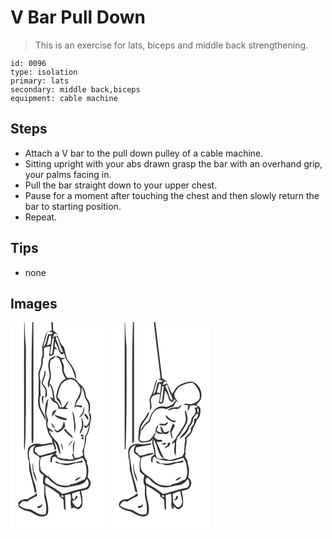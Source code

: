 # V Bar Pull Down
> This is an exercise for lats, biceps and middle back strengthening.

``` 
id: 0096 
type: isolation 
primary: lats 
secondary: middle back,biceps 
equipment: cable machine 
``` 

## Steps

 - Attach a V bar to the pull down pulley of a cable machine.
 - Sitting upright with your abs drawn grasp the bar with an overhand grip, your palms facing in.
 - Pull the bar straight down to your upper chest.
 - Pause for a moment after touching the chest and then slowly return the bar to starting position.
 - Repeat.

## Tips

 - none

## Images

<svg width="118pt" height="250pt" viewBox="0 0 118 250" xmlns="http://www.w3.org/2000/svg">
  <g fill="#FFF">
    <path d="M0 0h16.38c-.29 48.66-.02 97.33-.15 146-.03 2.52.12 5.07.79 7.52 1.37-15.56.87-31.25 1.42-46.86.09-25.23.04-50.46.03-75.69-.9-10.3-1.36-20.63-1.69-30.97h9.42c-1.45 42.67-.8 85.36-.94 128.05.1 5.85-.35 11.74.4 17.56 1.26-1.31 1.87-2.84 1.82-4.59 0-47 .01-94.01-.01-141.02H49c.13 3.29.29 6.57.46 9.85-1 .27-2.99.8-3.99 1.07 1.73.56 3.48 1.04 5.23 1.5l-1.2 2.1c-1.4-.09-2.79-.11-4.19-.07-2.38 5.02-1.71 11.31-5.83 15.49 1.16-6.63 3.6-12.94 4.85-19.55-3.57 5.86-4.04 12.96-6.43 19.31.45 4.26 1.23 8.8-.39 12.9-1.2 2.82-.16 5.94-.87 8.85-.82 3.05-2.29 5.9-2.93 9.01-.88 4.14.74 8.3.2 12.47-.51 5.65.32 11.36-.52 17-.62 5.25-.46 10.88 2.17 15.61 2.22 3.95 4.06 8.1 6.37 12 .79-5.15-3.34-9-5.1-13.45-2.09-4.41-1.79-9.36-1.81-14.1.33-.42.99-1.26 1.33-1.68-.5-4.73-1.03-9.5-.49-14.25.61-4.54-1.77-9.02-.53-13.55 1.47-5.16 4.55-10.18 3.14-15.75 2.91-4.14 1.15-9.21 1.71-13.85 2.18-1.4 4.93-1.44 7.39-2.02-.18 3.73-.61 7.45-1.36 11.1 1.91.92 3.98.23 5.36-1.29.69-2.14.86-4.4 1.2-6.61l3.26.48c-.97-1.18-1.99-2.31-3.04-3.43.2-2.05.37-4.11.57-6.17.49 1.15.98 2.29 1.48 3.43 2.67 3.98 2.26 9.84 6.86 12.38.79-.68 1.59-1.37 2.37-2.07.9 4.51 2.74 8.78 5.67 12.34 4.57 5.73 6.28 12.97 8.69 19.73.85-6.27-2.12-12.03-5.39-17.13-2.38-3.41-5.43-6.56-6.4-10.73-.88-3.75-1.6-7.54-2.86-11.19-4.41-3.27-5.25-9.13-7.68-13.75-1.83.69-3.7 1.3-5.58 1.84.63-1.5 1.3-2.97 1.99-4.44 1.37.46 2.74.9 4.12 1.33-1.75-1.67-3.67-3.14-5.65-4.51-.09-3.4-.2-6.8-.34-10.2H118v250H0V0m48.81 42.97c-2.72 1.08-2.86 4.43-3.27 6.91-1.14 6.19 3.09 12.25.69 18.36-1.53 3.44-2.24 7.21-.14 10.66.13-1.06.4-3.19.53-4.26 3.6 4.99 3.92 11.17 4.58 17.05-1.27-.89-2.57-1.74-3.89-2.54.66 1.48 1.34 2.96 2.19 4.35 1.53 2.23 4.41 2.8 6.35 4.57 1.55 1.59 1.54 3.92 1.85 5.98 3.89-.93 7.95 1.17 11.69-.5-.86-.32-2.57-.96-3.42-1.27 1.45-2.46 2.8-4.99 3.63-7.72-3.16 2.09-3.76 6.5-7.34 8.07-1.18-4.55-1.91-9.66-5.99-12.62.92-4.69 1.86-9.47 3.85-13.85 2.1-4.57 7.05-7.27 11.88-7.87 5.55.28 8.95 5.44 11.41 9.83 1.81 4.6-1.2 9.1-2.9 13.23-2.63 3.38-3.47 7.6-3.6 11.79.37-.57 1.11-1.69 1.48-2.26 2.61.43 5.19 1.03 7.8 1.47-.26-.61-.79-1.84-1.05-2.45-2.35-.16-4.7-.29-7.05-.38.88-3.33 3.08-5.94 4.94-8.73 1.86-4.11 2.63-8.65 2.29-13.15 1.69 3.18 3.17 6.54 3.41 10.19.08 3.62 3.18 6.06 4.23 9.36 1.44 3.36.5 7.04.76 10.55.51 2.76 1.76 5.43 1.39 8.29-.04 3.33-2.08 6.11-3.89 8.73-.92-.34-2.75-1.03-3.66-1.37.68 1.16 1.35 2.33 2.03 3.5.83-.26 1.66-.51 2.49-.76.73-1.12 1.47-2.23 2.23-3.32-.76 4.84-1.75 9.94-4.74 13.96-.31 6.02-.66 12.36-3.34 17.87.39 1.67.71 3.35.99 5.03-3.09 2-6.64 3.21-10.34 3.28-.37-1.39-.76-2.76-1.17-4.13.69-5.73-.1-11.6 2.12-17.08-4.1 4.03-2.97 10.34-2.44 15.49-.39.38-1.17 1.13-1.56 1.51.71 1.85 1.42 3.7 2.09 5.56-2.39.25-4.78.38-7.18.45.03-.24.07-.72.09-.96-4.33.86-8.57-.43-12.59-1.94l-.16-2.3-3.25-1.85c2.32.95 3.46-2.58 1.47-3.49-3.99 2.86-9.03 3.15-13.56 4.68-3.09.88-7.77 2.43-9.04-1.73l-2.42-1.63c.09-1.85-.52-4.71 1.73-5.47 6.53-1.44 13.19-2.24 19.71-3.75-.56-.61-1.14-1.2-1.74-1.78-3.64.93-7.36 1.51-11.06 2.17-5.65-2.19-13.63-1.04-16.68 4.74-1.04 5.15-1.09 10.59 1 15.51-.03 3.7-.04 7.41.42 11.09 2.2 8.96 4.95 17.8 6.67 26.88.52-.29 1.55-.89 2.07-1.19-.89-3.24-.96-6.69-2.25-9.81-4.12-10.86-5.11-22.48-7.11-33.84-.56-3.36.49-6.86 2.41-9.62 1.27-1.83 3.72-1.94 5.62-2.72-2.55 2.21-3.42 5.52-2.4 8.75 1.83 1.93 4.23 3.24 6.41 4.75.39.85.78 1.7 1.18 2.55-1.97 4.3-.5 9.13-.87 13.66.2.54.61 1.62.82 2.16.31.44.95 1.31 1.26 1.75 1.13.8 2.25 1.62 3.37 2.44-.69 3.35-1.07 6.75-.8 10.16.41.29 1.21.85 1.62 1.14.14 5.79-.99 11.73.69 17.39 1.57 5.62 2.18 11.82.95 17.5-5.17 2.51-10.44-.7-14.71-3.48-3.06-2.24-6.98-2.1-10.5-3.04-2.46-.78-4.57-2.32-6.72-3.71 1.27-2.02 2.78-3.89 4.8-5.21 1.6.26 3.21.49 4.83.69 3.43-3.32 8.04-4.68 12.1-6.97-.2-.83-.59-2.49-.79-3.32-.94.91-1.85 1.85-2.75 2.8-2.84 1.24-5.57 2.73-8.03 4.63-4.19-.29-8.35.87-11.09 4.21.07 1.47-.12 2.99.31 4.43 1.73 1.68 3.79 3.03 5.95 4.1 3.13 1.49 6.87 1.23 9.81 3.2 4.98 2.83 10.93 6.69 16.76 3.82 3.5-1.03 2.69-5.36 3.15-8.17-.48-6.43-2.24-12.73-3.65-19.01.01-3.07-.04-6.14-.03-9.2 5.86 2.88 11.23 6.63 16.49 10.47.33 1 .61 2.02.84 3.06 1.4 1.09 2.98 1.96 4.3 3.17.85 3.77.24 7.71.99 11.51l1.72 1.52c-.35-5.97-.04-11.98-.8-17.92 2.06-.62 4.12-1.22 6.2-1.77.8 2.27 1.48 4.66.98 7.09-.65 3.77-.12 7.62.94 11.26.68-.66 1.34-1.34 1.98-2.05 1.96.84 3.94 1.62 5.94 2.38 2.03-1.22 4.55-2.51 4.79-5.18.78-5.66-.02-11.45-1.64-16.9 2.46-.58 4.97-.96 7.37-1.74 2.56-1.18 3.6-4.06 4.3-6.59.73-3.27-1.65-5.91-3.63-8.15 1.21-5.47 1.59-11.37-.84-16.59l.09-3.44c-1.69-1.65-2.81-3.8-3.15-6.14-1.96-7.72 2.94-15.01 2.15-22.77 3.4-4.52 4.19-10.36 4.7-15.83 1.01-4.29 2.82-9.48-1.05-12.93 1.24-4.13 1.92-8.78-.13-12.78-1.04-2.58-3.6-4.46-3.84-7.35-.43-4.58-2.01-9.44-5.56-12.54-3.38-2.13-4.86-6.35-8.72-7.85-2.41-1.82-5.46-1.18-8.2-.72-1.95-3.69-4.74-7.55-3.99-11.94.65-3.72-1.72-6.9-3.08-10.15 1.76-.57 3.85-.66 5.03-2.34-1.55.1-3.09.22-4.62.38-2.28-.95-4.56-3.54-7.15-1.98 1.37.83 2.77 1.64 4.16 2.45.93 2.64 2.19 5.14 3.17 7.76.57 2.58.17 5.27.66 7.87.92 3.17 2.43 6.14 4.23 8.89-6.58 2.55-9.04 9.65-10.57 15.93-.7 3.13-1.92 7.05.69 9.64 2.27 2.16 3.42 5.11 5.22 7.62-.73.55-1.45 1.1-2.18 1.65-.92-3.72-3.05-6.92-6.28-9.01-1.24-7.19-.98-15.35-6.62-20.84 2.13-5.09 2.29-10.72 1.02-16.05-.99-3.74-.48-7.63.42-11.34 2.44-1.36 5.03-2.77 6.37-5.36-1.92.84-3.78 1.82-5.63 2.81m-8.06 15.62c.32 4.51-1.83 8.52-3.27 12.63-.89 2.94 1.81 5.07 3.16 7.32 2.63 3.66 1.23 8.38.43 12.41.96-.96 1.9-1.94 2.84-2.93-.33-3.57.3-7.66-2.31-10.55-1.23-1.94-3.94-3.82-2.64-6.4 1.6-4.02 3.58-8.08 2.93-12.55-.28.01-.86.05-1.14.07m-2.85 30.4c-.98 3.52.17 7.02 1.58 10.25-.2-3.69-.54-7.4.28-11.03-.47.19-1.39.58-1.86.78m6.28 3.96c-.87 2.31-2.16 4.55-2.09 7.1-.09 4.25-1.41 8.61.07 12.76 1.54 5.01-.32 10.44 1.91 15.31.87 4.41 2.64 8.59 5.75 11.9.15 1.79.35 3.58.55 5.37 1.76 2.51 2.76 5.42 2.65 8.51l1.75-2.14c-.4-3.2-1.62-6.16-2.76-9.15 5.03 4.09 3.86 11.5 8.12 16.08-.72-4.78-1.18-9.84-3.6-14.11-3.73-4.61-9.1-8.4-10.19-14.62 1.76.74 3.53 1.44 5.36 1.97-1.74-2.84-5.33-3.74-7.11-6.52-.6-2.43-.64-5.18.64-7.42-.7-2.63-1.73-5.17-2.23-7.86-.43-4.82 2.13-9.37 1.53-14.2.42-1.13.85-2.26 1.27-3.38-.4.1-1.21.3-1.62.4m41.89 16.07c-1.21 1.86-2.65 3.57-3.77 5.49 5.12-2.15 7.06-8.08 5.97-13.23-.74 2.58-.66 5.45-2.2 7.74m-35.5-1.77c-.36 2.24-.66 4.49-.69 6.76 1.62-3.33 3.97-6.21 5.71-9.47-1.77.72-3.44 1.65-5.02 2.71m26.18 26.36c.98-3.78 1.84-7.75 1.04-11.64-1.04-5.14-.3-10.84-3.63-15.28 1.58 8.88 2.7 17.88 2.59 26.92m11.62-22.52c1.75 2.05 3.11 4.39 4.7 6.57 1.37-3.12-1.12-5.82-3.15-7.9-.39.33-1.16 1-1.55 1.33m-35.85-.07c3 4.38 8.62 5.79 13.57 6.59.74-.53 1.47-1.08 2.18-1.66-5.3-1.54-10.5-3.31-15.75-4.93m33.1 13.94c-.32 2.34-1.41 4.48-2.37 6.61.11.64.33 1.9.43 2.53.83-1.63 1.68-3.24 2.41-4.91 2.37-5.01 1.11-10.87-.76-15.83-.36 3.88.81 7.73.29 11.6m-21.46-6.37c-.63 2.5-1.11 5.1-2.34 7.4-1.36 2.14-3.62 3.44-5.75 4.7-1.14-.97-2.3-1.92-3.49-2.83.54 2.29 1.95 4.69 4.69 4.38 3.54-1.27 5.92-4.28 8.31-7.01-.32-2.25-.72-4.49-1.42-6.64m-15.4 1.89c.35 3.18 2.31 5.76 5.27 6.95a43.527 43.527 0 0 0-5.27-6.95m15.54 8.85c3.26 3.62 6.57 7.39 10.83 9.86-1.27-5.23-7.37-7.08-9.33-11.92-.5.69-1 1.37-1.5 2.06m20.15 5.8c-.8 1.68 3.02 3.07 3.31 1.17-.4-1.23-2.25-2.05-3.31-1.17m1.09 3.12c-.89 1.24 1.17 3 2.17 1.75.92-1.27-1.15-3.02-2.17-1.75m-16.48 10.88c2.3-2.12 4.47-4.56 5.27-7.66-2.16 2.24-3.75 4.96-5.27 7.66m-8.15-4.28c-.08 3.01.57 5.97 1.78 8.72.11-3.01-.3-6.05-1.78-8.72m-34.35 23.51c-.64 8 .83 16.13 5.09 23.01-.47-4.39-2.04-8.57-3.9-12.54-.48-3.48-.39-7.03-1.19-10.47m8.87 51.99c-.7.06-2.11.19-2.82.25-.03.59-.11 1.77-.15 2.36 2.9.47 5.94-1.76 5.61-4.85-.89.73-1.77 1.47-2.64 2.24z"/>
    <path d="M46.77 16.34c.41-.11 1.21-.35 1.61-.46.97 3.37.05 6.91-.46 10.29-1.34.74-2.81 1.2-4.22 1.77.75-3.93 1.59-7.87 3.07-11.6zM54.8 16.58c3.07 3.15 3.48 7.71 5.11 11.6 1.16 2.62 2.35 5.22 3.18 7.96-4.24-.01-3.98-5.2-5.39-8.08-.7-3.94-4.37-7.33-2.9-11.48zM50.35 19.58l1.78-1.01c-.49 6.07-1.05 12.17-1.9 18.2l-1.49 2.61c-.31-.48-.93-1.46-1.25-1.94 1.09-5.93 1.72-11.94 2.86-17.86zM36.62 162.09c5.24-1.34 10.41-2.9 15.66-4.17-1.35 1.42-2.77 2.76-4.16 4.13-.04 2-.07 4-.1 6 .43 0 1.29.01 1.72.01.12-1.94.15-3.9.49-5.82 1.09-.49 2.26-.74 3.41-1.05 1.81 1.7 3.88 3.09 6.2 4.01 5.33.9 10.82 1.84 16.19.74 3.6-1.07 7.13-2.41 10.83-3.11.8 1.47 1.65 2.92 2.57 4.32 1.61 6.97 3.52 14.72-.24 21.38-5.66 2.01-10.74 5.78-17.01 5.73-.28.37-.85 1.09-1.14 1.46-5.28.86-10.84.29-15.7-2-3.31-2.39-6.27-5.23-9.19-8.07-.02-.71-.05-2.13-.06-2.84-.26.91-.51 1.83-.77 2.75-3.14-2.28-6.19-4.68-8.82-7.55-1.33-5.2-1.98-10.82.12-15.92m17.08 4.22c.41.89.87 1.75 1.4 2.58 3.24.99 6.73 1.03 9.88 2.42 4.56.83 9.09-.73 13.33-2.3 2.76-.36 5.57-.41 8.29-1.07-.12-.56-.36-1.67-.48-2.22-4.45 2.14-9.49 2.04-14.2 3.26-4.18 1.16-8.54.37-12.79.2-1.7-1.17-3.53-2.11-5.43-2.87m23.6 24.14c2.68-1.17 5.29-2.62 7.27-4.81-2.96.65-6.46 1.43-7.27 4.81z"/>
    <path d="M43.51 194.13c-3.16-1.36-2.54-5.97-.43-8.06 3.26 1.54 4.84 5.03 7.95 6.78 5.4 4.58 13.04 6.36 19.89 4.58 6.3-1.92 13.54-1.24 18.63-6.07.64-1.1 1.29-2.2 1.95-3.29 4.11 3.22 2.48 10.9-3.06 11.11-8.89 1.43-17.23 5-26 6.92-5.87-4.62-12.19-8.72-18.93-11.97zM73.91 205.72c2.93-1.18 5.85-2.41 8.92-3.2.9 4.46 2.22 8.91 2.49 13.45-.73 2.84-2.66 7.12-6.31 5.6-2.59-1.5-4.01-4.38-5.08-7.07 2.99-.86 6.58-2.06 6.56-5.78-.45-.12-1.36-.35-1.82-.47-.64 1.59-1.31 3.17-2.13 4.68-2.93-1.34-2.75-4.47-2.63-7.21zM61.04 207.9c1.02-1.04 3.34.3 2.5 1.68-.97.98-3.31-.38-2.5-1.68z"/>
  </g>
  <g fill="#333">
    <path d="M16.38 0h.4c.33 10.34.79 20.67 1.69 30.97.01 25.23.06 50.46-.03 75.69-.55 15.61-.05 31.3-1.42 46.86-.67-2.45-.82-5-.79-7.52.13-48.67-.14-97.34.15-146zM26.2 0h1.27c.02 47.01.01 94.02.01 141.02.05 1.75-.56 3.28-1.82 4.59-.75-5.82-.3-11.71-.4-17.56.14-42.69-.51-85.38.94-128.05zM49 0h1.84c.14 3.4.25 6.8.34 10.2 1.98 1.37 3.9 2.84 5.65 4.51-1.38-.43-2.75-.87-4.12-1.33-.69 1.47-1.36 2.94-1.99 4.44 1.88-.54 3.75-1.15 5.58-1.84 2.43 4.62 3.27 10.48 7.68 13.75 1.26 3.65 1.98 7.44 2.86 11.19.97 4.17 4.02 7.32 6.4 10.73 3.27 5.1 6.24 10.86 5.39 17.13-2.41-6.76-4.12-14-8.69-19.73-2.93-3.56-4.77-7.83-5.67-12.34-.78.7-1.58 1.39-2.37 2.07-4.6-2.54-4.19-8.4-6.86-12.38-.5-1.14-.99-2.28-1.48-3.43-.2 2.06-.37 4.12-.57 6.17 1.05 1.12 2.07 2.25 3.04 3.43l-3.26-.48c-.34 2.21-.51 4.47-1.2 6.61-1.38 1.52-3.45 2.21-5.36 1.29.75-3.65 1.18-7.37 1.36-11.1-2.46.58-5.21.62-7.39 2.02-.56 4.64 1.2 9.71-1.71 13.85 1.41 5.57-1.67 10.59-3.14 15.75-1.24 4.53 1.14 9.01.53 13.55-.54 4.75-.01 9.52.49 14.25-.34.42-1 1.26-1.33 1.68.02 4.74-.28 9.69 1.81 14.1 1.76 4.45 5.89 8.3 5.1 13.45-2.31-3.9-4.15-8.05-6.37-12-2.63-4.73-2.79-10.36-2.17-15.61.84-5.64.01-11.35.52-17 .54-4.17-1.08-8.33-.2-12.47.64-3.11 2.11-5.96 2.93-9.01.71-2.91-.33-6.03.87-8.85 1.62-4.1.84-8.64.39-12.9 2.39-6.35 2.86-13.45 6.43-19.31-1.25 6.61-3.69 12.92-4.85 19.55 4.12-4.18 3.45-10.47 5.83-15.49 1.4-.04 2.79-.02 4.19.07l1.2-2.1c-1.75-.46-3.5-.94-5.23-1.5 1-.27 2.99-.8 3.99-1.07-.17-3.28-.33-6.56-.46-9.85m-2.23 16.34c-1.48 3.73-2.32 7.67-3.07 11.6 1.41-.57 2.88-1.03 4.22-1.77.51-3.38 1.43-6.92.46-10.29-.4.11-1.2.35-1.61.46m8.03.24c-1.47 4.15 2.2 7.54 2.9 11.48 1.41 2.88 1.15 8.07 5.39 8.08-.83-2.74-2.02-5.34-3.18-7.96-1.63-3.89-2.04-8.45-5.11-11.6m-4.45 3c-1.14 5.92-1.77 11.93-2.86 17.86.32.48.94 1.46 1.25 1.94l1.49-2.61c.85-6.03 1.41-12.13 1.9-18.2l-1.78 1.01z"/>
    <path d="M48.81 42.97c1.85-.99 3.71-1.97 5.63-2.81-1.34 2.59-3.93 4-6.37 5.36-.9 3.71-1.41 7.6-.42 11.34 1.27 5.33 1.11 10.96-1.02 16.05 5.64 5.49 5.38 13.65 6.62 20.84 3.23 2.09 5.36 5.29 6.28 9.01.73-.55 1.45-1.1 2.18-1.65-1.8-2.51-2.95-5.46-5.22-7.62-2.61-2.59-1.39-6.51-.69-9.64 1.53-6.28 3.99-13.38 10.57-15.93-1.8-2.75-3.31-5.72-4.23-8.89-.49-2.6-.09-5.29-.66-7.87-.98-2.62-2.24-5.12-3.17-7.76-1.39-.81-2.79-1.62-4.16-2.45 2.59-1.56 4.87 1.03 7.15 1.98 1.53-.16 3.07-.28 4.62-.38-1.18 1.68-3.27 1.77-5.03 2.34 1.36 3.25 3.73 6.43 3.08 10.15-.75 4.39 2.04 8.25 3.99 11.94 2.74-.46 5.79-1.1 8.2.72 3.86 1.5 5.34 5.72 8.72 7.85 3.55 3.1 5.13 7.96 5.56 12.54.24 2.89 2.8 4.77 3.84 7.35 2.05 4 1.37 8.65.13 12.78 3.87 3.45 2.06 8.64 1.05 12.93-.51 5.47-1.3 11.31-4.7 15.83.79 7.76-4.11 15.05-2.15 22.77.34 2.34 1.46 4.49 3.15 6.14l-.09 3.44c2.43 5.22 2.05 11.12.84 16.59 1.98 2.24 4.36 4.88 3.63 8.15-.7 2.53-1.74 5.41-4.3 6.59-2.4.78-4.91 1.16-7.37 1.74 1.62 5.45 2.42 11.24 1.64 16.9-.24 2.67-2.76 3.96-4.79 5.18-2-.76-3.98-1.54-5.94-2.38-.64.71-1.3 1.39-1.98 2.05-1.06-3.64-1.59-7.49-.94-11.26.5-2.43-.18-4.82-.98-7.09-2.08.55-4.14 1.15-6.2 1.77.76 5.94.45 11.95.8 17.92l-1.72-1.52c-.75-3.8-.14-7.74-.99-11.51-1.32-1.21-2.9-2.08-4.3-3.17-.23-1.04-.51-2.06-.84-3.06-5.26-3.84-10.63-7.59-16.49-10.47-.01 3.06.04 6.13.03 9.2 1.41 6.28 3.17 12.58 3.65 19.01-.46 2.81.35 7.14-3.15 8.17-5.83 2.87-11.78-.99-16.76-3.82-2.94-1.97-6.68-1.71-9.81-3.2-2.16-1.07-4.22-2.42-5.95-4.1-.43-1.44-.24-2.96-.31-4.43 2.74-3.34 6.9-4.5 11.09-4.21 2.46-1.9 5.19-3.39 8.03-4.63.9-.95 1.81-1.89 2.75-2.8.2.83.59 2.49.79 3.32-4.06 2.29-8.67 3.65-12.1 6.97-1.62-.2-3.23-.43-4.83-.69-2.02 1.32-3.53 3.19-4.8 5.21 2.15 1.39 4.26 2.93 6.72 3.71 3.52.94 7.44.8 10.5 3.04 4.27 2.78 9.54 5.99 14.71 3.48 1.23-5.68.62-11.88-.95-17.5-1.68-5.66-.55-11.6-.69-17.39-.41-.29-1.21-.85-1.62-1.14-.27-3.41.11-6.81.8-10.16-1.12-.82-2.24-1.64-3.37-2.44-.31-.44-.95-1.31-1.26-1.75-.21-.54-.62-1.62-.82-2.16.37-4.53-1.1-9.36.87-13.66-.4-.85-.79-1.7-1.18-2.55-2.18-1.51-4.58-2.82-6.41-4.75-1.02-3.23-.15-6.54 2.4-8.75-1.9.78-4.35.89-5.62 2.72-1.92 2.76-2.97 6.26-2.41 9.62 2 11.36 2.99 22.98 7.11 33.84 1.29 3.12 1.36 6.57 2.25 9.81-.52.3-1.55.9-2.07 1.19-1.72-9.08-4.47-17.92-6.67-26.88-.46-3.68-.45-7.39-.42-11.09-2.09-4.92-2.04-10.36-1-15.51 3.05-5.78 11.03-6.93 16.68-4.74 3.7-.66 7.42-1.24 11.06-2.17.6.58 1.18 1.17 1.74 1.78-6.52 1.51-13.18 2.31-19.71 3.75-2.25.76-1.64 3.62-1.73 5.47l2.42 1.63c1.27 4.16 5.95 2.61 9.04 1.73 4.53-1.53 9.57-1.82 13.56-4.68 1.99.91.85 4.44-1.47 3.49l3.25 1.85.16 2.3c4.02 1.51 8.26 2.8 12.59 1.94-.02.24-.06.72-.09.96 2.4-.07 4.79-.2 7.18-.45-.67-1.86-1.38-3.71-2.09-5.56.39-.38 1.17-1.13 1.56-1.51-.53-5.15-1.66-11.46 2.44-15.49-2.22 5.48-1.43 11.35-2.12 17.08.41 1.37.8 2.74 1.17 4.13 3.7-.07 7.25-1.28 10.34-3.28-.28-1.68-.6-3.36-.99-5.03 2.68-5.51 3.03-11.85 3.34-17.87 2.99-4.02 3.98-9.12 4.74-13.96-.76 1.09-1.5 2.2-2.23 3.32-.83.25-1.66.5-2.49.76-.68-1.17-1.35-2.34-2.03-3.5.91.34 2.74 1.03 3.66 1.37 1.81-2.62 3.85-5.4 3.89-8.73.37-2.86-.88-5.53-1.39-8.29-.26-3.51.68-7.19-.76-10.55-1.05-3.3-4.15-5.74-4.23-9.36-.24-3.65-1.72-7.01-3.41-10.19.34 4.5-.43 9.04-2.29 13.15-1.86 2.79-4.06 5.4-4.94 8.73 2.35.09 4.7.22 7.05.38.26.61.79 1.84 1.05 2.45-2.61-.44-5.19-1.04-7.8-1.47-.37.57-1.11 1.69-1.48 2.26.13-4.19.97-8.41 3.6-11.79 1.7-4.13 4.71-8.63 2.9-13.23-2.46-4.39-5.86-9.55-11.41-9.83-4.83.6-9.78 3.3-11.88 7.87-1.99 4.38-2.93 9.16-3.85 13.85 4.08 2.96 4.81 8.07 5.99 12.62 3.58-1.57 4.18-5.98 7.34-8.07-.83 2.73-2.18 5.26-3.63 7.72.85.31 2.56.95 3.42 1.27-3.74 1.67-7.8-.43-11.69.5-.31-2.06-.3-4.39-1.85-5.98-1.94-1.77-4.82-2.34-6.35-4.57-.85-1.39-1.53-2.87-2.19-4.35 1.32.8 2.62 1.65 3.89 2.54-.66-5.88-.98-12.06-4.58-17.05-.13 1.07-.4 3.2-.53 4.26-2.1-3.45-1.39-7.22.14-10.66 2.4-6.11-1.83-12.17-.69-18.36.41-2.48.55-5.83 3.27-6.91M36.62 162.09c-2.1 5.1-1.45 10.72-.12 15.92 2.63 2.87 5.68 5.27 8.82 7.55.26-.92.51-1.84.77-2.75.01.71.04 2.13.06 2.84 2.92 2.84 5.88 5.68 9.19 8.07 4.86 2.29 10.42 2.86 15.7 2 .29-.37.86-1.09 1.14-1.46 6.27.05 11.35-3.72 17.01-5.73 3.76-6.66 1.85-14.41.24-21.38-.92-1.4-1.77-2.85-2.57-4.32-3.7.7-7.23 2.04-10.83 3.11-5.37 1.1-10.86.16-16.19-.74-2.32-.92-4.39-2.31-6.2-4.01-1.15.31-2.32.56-3.41 1.05-.34 1.92-.37 3.88-.49 5.82-.43 0-1.29-.01-1.72-.01.03-2 .06-4 .1-6 1.39-1.37 2.81-2.71 4.16-4.13-5.25 1.27-10.42 2.83-15.66 4.17m6.89 32.04c6.74 3.25 13.06 7.35 18.93 11.97 8.77-1.92 17.11-5.49 26-6.92 5.54-.21 7.17-7.89 3.06-11.11-.66 1.09-1.31 2.19-1.95 3.29-5.09 4.83-12.33 4.15-18.63 6.07-6.85 1.78-14.49 0-19.89-4.58-3.11-1.75-4.69-5.24-7.95-6.78-2.11 2.09-2.73 6.7.43 8.06m30.4 11.59c-.12 2.74-.3 5.87 2.63 7.21.82-1.51 1.49-3.09 2.13-4.68.46.12 1.37.35 1.82.47.02 3.72-3.57 4.92-6.56 5.78 1.07 2.69 2.49 5.57 5.08 7.07 3.65 1.52 5.58-2.76 6.31-5.6-.27-4.54-1.59-8.99-2.49-13.45-3.07.79-5.99 2.02-8.92 3.2m-12.87 2.18c-.81 1.3 1.53 2.66 2.5 1.68.84-1.38-1.48-2.72-2.5-1.68z"/>
    <path d="M40.75 58.59c.28-.02.86-.06 1.14-.07.65 4.47-1.33 8.53-2.93 12.55-1.3 2.58 1.41 4.46 2.64 6.4 2.61 2.89 1.98 6.98 2.31 10.55-.94.99-1.88 1.97-2.84 2.93.8-4.03 2.2-8.75-.43-12.41-1.35-2.25-4.05-4.38-3.16-7.32 1.44-4.11 3.59-8.12 3.27-12.63zM37.9 88.99c.47-.2 1.39-.59 1.86-.78-.82 3.63-.48 7.34-.28 11.03-1.41-3.23-2.56-6.73-1.58-10.25zM44.18 92.95c.41-.1 1.22-.3 1.62-.4-.42 1.12-.85 2.25-1.27 3.38.6 4.83-1.96 9.38-1.53 14.2.5 2.69 1.53 5.23 2.23 7.86-1.28 2.24-1.24 4.99-.64 7.42 1.78 2.78 5.37 3.68 7.11 6.52-1.83-.53-3.6-1.23-5.36-1.97 1.09 6.22 6.46 10.01 10.19 14.62 2.42 4.27 2.88 9.33 3.6 14.11-4.26-4.58-3.09-11.99-8.12-16.08 1.14 2.99 2.36 5.95 2.76 9.15l-1.75 2.14c.11-3.09-.89-6-2.65-8.51-.2-1.79-.4-3.58-.55-5.37-3.11-3.31-4.88-7.49-5.75-11.9-2.23-4.87-.37-10.3-1.91-15.31-1.48-4.15-.16-8.51-.07-12.76-.07-2.55 1.22-4.79 2.09-7.1zM86.07 109.02c1.54-2.29 1.46-5.16 2.2-7.74 1.09 5.15-.85 11.08-5.97 13.23 1.12-1.92 2.56-3.63 3.77-5.49z"/>
    <path d="M50.57 107.25c1.58-1.06 3.25-1.99 5.02-2.71-1.74 3.26-4.09 6.14-5.71 9.47.03-2.27.33-4.52.69-6.76zM76.75 133.61c.11-9.04-1.01-18.04-2.59-26.92 3.33 4.44 2.59 10.14 3.63 15.28.8 3.89-.06 7.86-1.04 11.64zM88.37 111.09c.39-.33 1.16-1 1.55-1.33 2.03 2.08 4.52 4.78 3.15 7.9-1.59-2.18-2.95-4.52-4.7-6.57zM52.52 111.02c5.25 1.62 10.45 3.39 15.75 4.93-.71.58-1.44 1.13-2.18 1.66-4.95-.8-10.57-2.21-13.57-6.59zM85.62 124.96c.52-3.87-.65-7.72-.29-11.6 1.87 4.96 3.13 10.82.76 15.83-.73 1.67-1.58 3.28-2.41 4.91-.1-.63-.32-1.89-.43-2.53.96-2.13 2.05-4.27 2.37-6.61zM64.16 118.59c.7 2.15 1.1 4.39 1.42 6.64-2.39 2.73-4.77 5.74-8.31 7.01-2.74.31-4.15-2.09-4.69-4.38 1.19.91 2.35 1.86 3.49 2.83 2.13-1.26 4.39-2.56 5.75-4.7 1.23-2.3 1.71-4.9 2.34-7.4z"/>
    <path d="M48.76 120.48c1.98 2.13 3.75 4.46 5.27 6.95-2.96-1.19-4.92-3.77-5.27-6.95zM64.3 129.33c.5-.69 1-1.37 1.5-2.06 1.96 4.84 8.06 6.69 9.33 11.92-4.26-2.47-7.57-6.24-10.83-9.86zM84.45 135.13c1.06-.88 2.91-.06 3.31 1.17-.29 1.9-4.11.51-3.31-1.17zM85.54 138.25c1.02-1.27 3.09.48 2.17 1.75-1 1.25-3.06-.51-2.17-1.75zM69.06 149.13c1.52-2.7 3.11-5.42 5.27-7.66-.8 3.1-2.97 5.54-5.27 7.66zM60.91 144.85c1.48 2.67 1.89 5.71 1.78 8.72-1.21-2.75-1.86-5.71-1.78-8.72zM53.7 166.31c1.9.76 3.73 1.7 5.43 2.87 4.25.17 8.61.96 12.79-.2 4.71-1.22 9.75-1.12 14.2-3.26.12.55.36 1.66.48 2.22-2.72.66-5.53.71-8.29 1.07-4.24 1.57-8.77 3.13-13.33 2.3-3.15-1.39-6.64-1.43-9.88-2.42-.53-.83-.99-1.69-1.4-2.58zM26.56 168.36c.8 3.44.71 6.99 1.19 10.47 1.86 3.97 3.43 8.15 3.9 12.54-4.26-6.88-5.73-15.01-5.09-23.01zM77.3 190.45c.81-3.38 4.31-4.16 7.27-4.81-1.98 2.19-4.59 3.64-7.27 4.81zM35.43 220.35c.87-.77 1.75-1.51 2.64-2.24.33 3.09-2.71 5.32-5.61 4.85.04-.59.12-1.77.15-2.36.71-.06 2.12-.19 2.82-.25z"/>
  </g>
</svg>

<svg width="118pt" height="250pt" viewBox="0 0 118 250" xmlns="http://www.w3.org/2000/svg">
  <g fill="#FFF">
    <path d="M0 0h16.33c-.14 50.63-.08 101.25-.04 151.88l1.08.92c1.52-40.6 1.06-81.24 1.1-121.86-.9-10.29-1.36-20.62-1.73-30.94h9.46c-1.43 41.66-.8 83.35-.95 125.02.09 6.74-.22 13.48.22 20.21 2.39-.87 1.92-3.37 2.04-5.27-.08-46.65.01-93.31-.04-139.96h23.84c2.37 22.5 5.4 44.91 8.05 67.37-.66.35-1.97 1.06-2.63 1.41 1.76.42 3.51.84 5.27 1.28-1.24 2.14-3.7 1.65-5.76 2.01-2.46 4.72-1.31 11.27-5.72 14.84 1.21-6.35 3.54-12.41 4.74-18.76-3.13 4.32-3.26 9.94-5.1 14.82-.9 4.17-4.74 7.49-3.86 12.02.58 3.59.56 7.21.11 10.82 5.1-4.06-1.11-11.22 2.42-16.03 2.54-2.62 6.36-3.29 9.84-3.71-.25 3.55-.48 7.14-1.55 10.55 1.62 2.04 4.23.79 5.56-.89 1.17-4.45 1.02-9.11 1.9-13.62 3.3 3.08 3.85 7.72 5.41 11.71 1.11.83 2.33 1.47 3.54 2.15.8-1.21 1.58-2.42 2.36-3.64l1.71 1.49c-1.52 1.49-2.77 3.22-3.89 5.02-2.48.82-4.79 2.29-7.32 2.81-3.89-1.18-8.25-1.16-11.76 1.12-4.43 3.09-7.04 8.09-8.54 13.16-.58 2.51-3.09 3.67-4.8 5.33-2.64 2.2-3.76 5.59-5.79 8.29-.4-9.05 9.71-13.69 10.23-22.33-1.92 1.01-2.48 3.31-3.6 5.02-2.1 4.05-5.82 7.08-7.42 11.42-2 5.12-1.65 10.73-2.06 16.12-.2 2.59 2.29 4.26 4.56 4.69 2.81-.08 5.54-.85 8.33-1.18 2.51-.09 3.7-2.53 5.3-4.1-4.17 6.37 2.06 12.86 1.02 19.61-1.3 1.05-2.57 2.12-3.83 3.21.38 2.17-1.07 5.49 1.58 6.54.38-2.62-.25-5.76 2.19-7.56 4.6 4.29 11.31 4.86 17.27 5.41 6.23.69 11.84-2.43 17.79-3.59.83 1.46 1.68 2.91 2.56 4.34 1.64 6.98 3.53 14.78-.28 21.43-3.02.95-5.77 2.5-8.62 3.83-2.96 1.48-6.63 1.16-9.2 3.46-4.08.34-8.25.45-12.21-.78-5.74-1.06-8.85-6.6-13.62-9.4-3.17-2.38-6.77-4.53-8.86-8.01-1.82-5.02-1.9-10.68.07-15.68 4.65-1.22 9.39-2.2 13.92-3.84l.16-1.01c-5.6-1.03-10.98 3.36-16.75 2.69-1.23-.31-1.56-1.77-2.33-2.63-.83-.58-1.67-1.16-2.51-1.72.12-1.81.35-3.61.84-5.36 6.04-1.02 12.07-2.14 18.09-3.24l-.1-1.52c-3.37.33-6.73.74-10.08 1.22-4.55-.9-9.87-1.54-13.8 1.49-4.49 2.83-3.49 8.87-3.42 13.38 1.83 5.36 1.25 11.05 1.99 16.58 1.89 8.37 4.56 16.55 6.25 24.97.8.6 1.61 1.21 2.42 1.81-.77-9.25-5.14-17.63-6.5-26.77-.84-6.04-1.92-12.04-2.84-18.07-.78-5.26 1.92-11.75 7.9-12.32-2.47 2.3-3.28 5.7-2.2 8.86 2.45 2.49 6 3.88 7.7 7.11-2.35 4.67-.46 10.03-1.24 15.01 1.49 2.15 3.55 3.76 5.65 5.26-.88 3.9-2.21 8.44.74 11.82.02 3.42-.13 6.83-.15 10.25-.16 5.13 2.41 9.87 2.38 15-.03 2.99.44 6.1-.46 9-6.45 3.15-12.05-2.35-17.54-4.86-5.02-1.09-10.28-1.78-14.35-5.25 1.13-2.08 2.64-3.92 4.54-5.32 1.67.25 3.35.47 5.02.69 3.37-3.41 8.15-4.5 11.99-7.11-.14-.77-.43-2.31-.57-3.07-3.07 3.25-7.42 4.62-10.92 7.3-3.06.25-6.51-.01-8.94 2.23-2.47 1.5-3.28 5.82-.65 7.52 3.2 2.87 7.37 4.07 11.49 4.88 5.35 1.92 10 6.44 16 6.18 2.41-.49 6.21-.98 6.39-4.09 1.75-6.66-.88-13.22-2.01-19.72-.85-4.45-.57-9-.61-13.5 5.55 3.13 11 6.5 16 10.46.33.95.62 1.91.85 2.89 1.43 1.12 2.99 2.07 4.3 3.33.88 3.73.26 7.65 1.02 11.41l1.65 1.53c-.2-5.96-.05-11.96-.72-17.9 2.07-.62 4.15-1.22 6.24-1.78 2.16 5.86-.38 12.17 1.6 18.13l2.38-.99-1.64-2.73c2.15 1.93 4.59 3.48 7.35 4.38 2.02-1.31 4.65-2.57 4.87-5.3.87-5.7-.17-11.47-1.53-17 2.63-.59 5.41-.78 7.87-1.93 2.34-1.63 3.51-4.57 3.8-7.32.18-2.9-2.03-5.04-3.7-7.11.78-4.23 1.51-8.67.29-12.9-.71-2.36-1.12-4.8-1.31-7.25-1.24-1.6-2.18-3.4-2.89-5.29.66-1.54 1.04-3.17.23-4.75.58-5.47 2.2-10.89 1.58-16.43 3.83-3.32 7.33-7.47 8.07-12.66 1.43-2.01 2.52-4.23 3.25-6.59.96-3.65 4.84-5.92 5.03-9.87.16-2.89 1.51-6.89-1.42-8.84-.97-.83-2.01-1.57-3.05-2.31 2.28-2.71 5.59-5.12 5.75-8.97 1.45-6.08-1.69-12.15-6.02-16.24-2.53-2.32-6.27-3.14-9.58-2.28-4.21 1.03-8.51 2.29-12.04 4.91-3.2 2.48-5.05 6.17-7.01 9.62-2.61-4.01-4.32-8.49-6.21-12.86-1.59 1.21-3.49 1.72-5.45 1.96.67-1.48 1.35-2.94 2.06-4.39 1.25.56 2.51 1.11 3.77 1.65-1.57-2.31-3.94-3.8-6.39-5.01C58.55 44.93 55.59 22.49 53.01 0H118v250H0V0m54.01 166.37c.46.98.4 2.69 1.82 2.8 3.01.85 6.27.7 9.09 2.22 4.57.61 9.14-.61 13.3-2.45 2.84-.28 5.76-.15 8.47-1.21-.15-.52-.45-1.56-.6-2.07-4.17 2.27-9.06 1.96-13.55 3.18-4.42 1.41-9.05.46-13.58.41-1.47-1.26-3.16-2.18-4.95-2.88m-27.53 2.37c-.45 7.81.9 15.72 5.06 22.45-.07-6.07-4.45-11.13-4.25-17.22-.02-1.77-.31-3.53-.81-5.23m50.85 21.43c2.66-.79 5.22-2.16 6.96-4.39-2.79.54-6.07 1.29-6.96 4.39m-41.94 30.22c-.69.05-2.07.16-2.76.21l-.24 2.17c2.62.9 6.52-1.64 5.44-4.55-.82.71-1.63 1.43-2.44 2.17z"/>
    <path d="M81.42 77.61c4.97-2.8 10.8-5.17 16.55-4.87 4.21 3.2 7.11 8.11 8.39 13.21-.05 2.6.71 5.9-1.62 7.78-3.57 3.33-8.8 5.68-13.69 4.11-1.51-.56-2.98.32-4.4.74 2.04.54 4.09 1.08 6.15 1.56-.84 1.98-1.06 4.11-1.07 6.25 1.88-1.6 2.41-3.99 3.14-6.21 3.12-.76 6.85-1.54 9.16 1.43l-.85.46c-.99.3-1.99.56-3 .78.69 1.6 1.58 3.27 1.02 5.07-.44 3.61-4.79 5.22-4.96 8.94-.12 3.05-1.69 5.66-4.02 7.55-1.26 6.47-7.34 9.97-10.28 15.41 5.83-2.9 10.69-8.16 12.02-14.66 2.68-2.34 4.46-5.53 4.24-9.18 1.15-2.54 3.3-4.63 5.1-6.75 2.42 1.22.13 4.69-.94 6.42-.6.01-1.79.02-2.38.03-.23 1.96-.3 3.93-.64 5.87-.61 3.19-5.08 4.81-3.42 8.43-1.73 3.8-5.29 6.13-7.78 9.35.22.39.66 1.17.87 1.56-.99 5.35-.96 10.81-1.58 16.21-.69 1.2-1.33 2.44-1.92 3.7-5.05 2.06-10.39 3.43-15.71 4.57-2.3-.71-4.61-1.39-6.93-2.04-.59-3.62-3.04-6.47-4.15-9.89-1.14-3.46-2.82-6.69-4.34-9.99 2.44.46 4.88-.01 7.24-.62-.5-2.86-3.67-1.47-5.62-1.81-1.84-.63-3.09-2.22-4.49-3.48 1.12-1.87 1.95-3.9 2.32-6.06 2.3 2.69 5.76 3.17 9 2.01 3.06 1.85 6.4-.1 7.11-3.45-1.87.5-3.6 2.2-5.63 1.87-2.98-1.52-1.96-5.96-5.2-7.26.3 2.83.63 5.78 2.52 8.06-2.54-.45-5.27-.67-7.15-2.68.79-2.32 1.75-4.58 2.44-6.93-2.85 1.88-3.85 5.54-3.51 8.79-2.44 3.37-4.33 7.37-7.81 9.82-3.76.41-8.65 3-11.51-.78.22-3.77 1.17-7.46 1.46-11.23 2.59.41 2.75-2.74 4.05-4.2 1.92-3.55 6.75-4.76 7.66-8.94 1.09-4.56 3.21-9.31 7.3-11.91 3.23-1.23 6.87-2.14 10.21-.72 2.93 1.14 5.21-1.95 8.08-2.21 2.5-.3 3.1-3.01 4.08-4.87.48-.77.96-1.55 1.43-2.34.66.56 1.99 1.66 2.66 2.22-2.22-3.54-6.38-6.98-4.92-11.64 1.3-2.76 3.34-5.17 5.32-7.48m-.72 24.32c-4.45-.05-9.55-.02-12.71 3.66 3.16.23 5.83-2.12 9.04-1.57 3.37.66 6.49-1.67 7.69-4.72-1.54.55-2.81 1.57-4.02 2.63m7.77 4.54c.32 3.22 1.08 6.38 1.22 9.62-.15 3.6-1.56 7.07-3.72 9.93-2.81 3.48-4.39 7.75-7.34 11.11-.81 3.81-5 5.27-5.74 9.07l3.64-2.25c-.15 5.36-2.31 11.49.96 16.3.28-5.95.39-11.94.58-17.85l.92-.76.04-2.83c1.8-1.82 3.8-3.57 4.77-6.02 2.31-4.73 6.7-8.46 7.45-13.91 1.44-4.31-.86-8.45-1.48-12.66l-1.3.25m-16.31 12.46c1.95 1.16 4.87 1.93 5.81-.92-5.34 1.09-8.66-3.56-12.14-6.64-.8 4.03 3.78 5.57 6.33 7.56m-7.71 3.06c-2.32.35-5.15-1.29-7.06.55 3.62 1.9 10.08 2.56 10.91-2.76-1.38.54-2.66 1.31-3.85 2.21m9.88-.71c-1.17 2.9-2.25 5.83-3.47 8.7.57 3.41.56 7.37 2.81 10.2-.09-2.7-.66-5.33-1.2-7.95.74-2.65 2.73-4.71 3.61-7.29.73-1.56-1.09-2.52-1.75-3.66m-14.16 24.83c1.67.83 3.42 1.15 5.17.31.05-.56.15-1.68.19-2.23-1.78.64-3.56 1.31-5.36 1.92m7.25-.69c.22.64.45 1.29.69 1.93-1.59 1.02-3.09 2.21-4.18 3.77 3.22-.46 8.62-3.61 6.37-7.37-.74.91-1.7 1.46-2.88 1.67zM54.64 84.41c1.09-3.75 1.97-7.57 3.35-11.23.48.35 1.43 1.06 1.91 1.42-.06 3.51-.7 6.97-1.03 10.46-1.39-.34-2.8-.56-4.23-.65z"/>
    <path d="M65.03 76.47c.5-.47 1.5-1.4 2-1.87 1.68 4.17 2.61 8.62 4.75 12.61.76 2.16 2.5 4.39 1.5 6.77-2.98-1.63-3.3-5.21-4.36-8.08-.89-3.31-2.65-6.26-3.89-9.43zM61.33 77.06c.47-.17 1.41-.52 1.88-.69-.67 5.89-1.16 11.81-1.93 17.68-.12 1.46-2.15 3.08-2.89.9 1.25-5.92 1.74-11.97 2.94-17.89zM103.32 103.18c2.39.13 1.38 3.53 1.94 5.08-.99-.03-1.98-.06-2.97-.08l1.38-.32c-.09-1.17-.26-3.51-.35-4.68zM51.21 140.9c4.65 7.17 4.5 17.11 11.45 23.04l-3.35.04c-1.87-.06-3.83-.72-4.92-2.33-2.17-3.96-.56-8.73-2.55-12.75-1.15-2.52-.93-5.33-.63-8zM42.53 193.57c-1.68-1.85-1.89-6 .76-7.11 2.09.44 3.34 2.18 4.51 3.79 4.92 4.6 11.26 8.13 18.2 7.9 3.74-.27 7.39-1.22 11.01-2.15 2.54-.6 5.27-.35 7.69-1.45 1.7-.93 3.2-2.17 4.82-3.22.68-1.09 1.37-2.16 2.07-3.23 3.09 2.76 2.89 7.59-.22 10.22-4.33 1.54-9.05 1.69-13.35 3.4-5.3 1.3-10.36 3.49-15.77 4.33-5.99-4.98-12.77-8.99-19.72-12.48zM73.84 205.84c2.88-1.29 5.8-2.51 8.85-3.33 1.21 4.08 1.92 8.31 2.67 12.5-.23 3.1-2.43 8.14-6.35 6.54-2.88-1.67-4.52-4.92-5.07-8.12 3.15.9 6.87-1.26 6.38-4.78-.44-.1-1.32-.29-1.76-.38-.58 2.37-1.4 4.79-4.26 5.03-.17-2.48-.32-4.97-.46-7.46zM61.01 207.9c1.03-.97 3.38.32 2.6 1.71-.99.92-3.33-.38-2.6-1.71z"/>
  </g>
  <g fill="#333">
    <path d="M16.33 0h.41c.37 10.32.83 20.65 1.73 30.94-.04 40.62.42 81.26-1.1 121.86l-1.08-.92c-.04-50.63-.1-101.25.04-151.88zM26.2 0h1.27c.05 46.65-.04 93.31.04 139.96-.12 1.9.35 4.4-2.04 5.27-.44-6.73-.13-13.47-.22-20.21.15-41.67-.48-83.36.95-125.02z"/>
    <path d="M51.31 0h1.7c2.58 22.49 5.54 44.93 8.19 67.42 2.45 1.21 4.82 2.7 6.39 5.01-1.26-.54-2.52-1.09-3.77-1.65-.71 1.45-1.39 2.91-2.06 4.39 1.96-.24 3.86-.75 5.45-1.96 1.89 4.37 3.6 8.85 6.21 12.86 1.96-3.45 3.81-7.14 7.01-9.62 3.53-2.62 7.83-3.88 12.04-4.91 3.31-.86 7.05-.04 9.58 2.28 4.33 4.09 7.47 10.16 6.02 16.24-.16 3.85-3.47 6.26-5.75 8.97 1.04.74 2.08 1.48 3.05 2.31 2.93 1.95 1.58 5.95 1.42 8.84-.19 3.95-4.07 6.22-5.03 9.87-.73 2.36-1.82 4.58-3.25 6.59-.74 5.19-4.24 9.34-8.07 12.66.62 5.54-1 10.96-1.58 16.43.81 1.58.43 3.21-.23 4.75.71 1.89 1.65 3.69 2.89 5.29.19 2.45.6 4.89 1.31 7.25 1.22 4.23.49 8.67-.29 12.9 1.67 2.07 3.88 4.21 3.7 7.11-.29 2.75-1.46 5.69-3.8 7.32-2.46 1.15-5.24 1.34-7.87 1.93 1.36 5.53 2.4 11.3 1.53 17-.22 2.73-2.85 3.99-4.87 5.3-2.76-.9-5.2-2.45-7.35-4.38l1.64 2.73-2.38.99c-1.98-5.96.56-12.27-1.6-18.13-2.09.56-4.17 1.16-6.24 1.78.67 5.94.52 11.94.72 17.9l-1.65-1.53c-.76-3.76-.14-7.68-1.02-11.41-1.31-1.26-2.87-2.21-4.3-3.33-.23-.98-.52-1.94-.85-2.89-5-3.96-10.45-7.33-16-10.46.04 4.5-.24 9.05.61 13.5 1.13 6.5 3.76 13.06 2.01 19.72-.18 3.11-3.98 3.6-6.39 4.09-6 .26-10.65-4.26-16-6.18-4.12-.81-8.29-2.01-11.49-4.88-2.63-1.7-1.82-6.02.65-7.52 2.43-2.24 5.88-1.98 8.94-2.23 3.5-2.68 7.85-4.05 10.92-7.3.14.76.43 2.3.57 3.07-3.84 2.61-8.62 3.7-11.99 7.11-1.67-.22-3.35-.44-5.02-.69-1.9 1.4-3.41 3.24-4.54 5.32 4.07 3.47 9.33 4.16 14.35 5.25 5.49 2.51 11.09 8.01 17.54 4.86.9-2.9.43-6.01.46-9 .03-5.13-2.54-9.87-2.38-15 .02-3.42.17-6.83.15-10.25-2.95-3.38-1.62-7.92-.74-11.82-2.1-1.5-4.16-3.11-5.65-5.26.78-4.98-1.11-10.34 1.24-15.01-1.7-3.23-5.25-4.62-7.7-7.11-1.08-3.16-.27-6.56 2.2-8.86-5.98.57-8.68 7.06-7.9 12.32.92 6.03 2 12.03 2.84 18.07 1.36 9.14 5.73 17.52 6.5 26.77-.81-.6-1.62-1.21-2.42-1.81-1.69-8.42-4.36-16.6-6.25-24.97-.74-5.53-.16-11.22-1.99-16.58-.07-4.51-1.07-10.55 3.42-13.38 3.93-3.03 9.25-2.39 13.8-1.49 3.35-.48 6.71-.89 10.08-1.22l.1 1.52c-6.02 1.1-12.05 2.22-18.09 3.24-.49 1.75-.72 3.55-.84 5.36.84.56 1.68 1.14 2.51 1.72.77.86 1.1 2.32 2.33 2.63 5.77.67 11.15-3.72 16.75-2.69l-.16 1.01c-4.53 1.64-9.27 2.62-13.92 3.84-1.97 5-1.89 10.66-.07 15.68 2.09 3.48 5.69 5.63 8.86 8.01 4.77 2.8 7.88 8.34 13.62 9.4 3.96 1.23 8.13 1.12 12.21.78 2.57-2.3 6.24-1.98 9.2-3.46 2.85-1.33 5.6-2.88 8.62-3.83 3.81-6.65 1.92-14.45.28-21.43-.88-1.43-1.73-2.88-2.56-4.34-5.95 1.16-11.56 4.28-17.79 3.59-5.96-.55-12.67-1.12-17.27-5.41-2.44 1.8-1.81 4.94-2.19 7.56-2.65-1.05-1.2-4.37-1.58-6.54 1.26-1.09 2.53-2.16 3.83-3.21 1.04-6.75-5.19-13.24-1.02-19.61-1.6 1.57-2.79 4.01-5.3 4.1-2.79.33-5.52 1.1-8.33 1.18-2.27-.43-4.76-2.1-4.56-4.69.41-5.39.06-11 2.06-16.12 1.6-4.34 5.32-7.37 7.42-11.42 1.12-1.71 1.68-4.01 3.6-5.02-.52 8.64-10.63 13.28-10.23 22.33 2.03-2.7 3.15-6.09 5.79-8.29 1.71-1.66 4.22-2.82 4.8-5.33 1.5-5.07 4.11-10.07 8.54-13.16 3.51-2.28 7.87-2.3 11.76-1.12 2.53-.52 4.84-1.99 7.32-2.81 1.12-1.8 2.37-3.53 3.89-5.02l-1.71-1.49a282.3 282.3 0 0 1-2.36 3.64c-1.21-.68-2.43-1.32-3.54-2.15-1.56-3.99-2.11-8.63-5.41-11.71-.88 4.51-.73 9.17-1.9 13.62-1.33 1.68-3.94 2.93-5.56.89 1.07-3.41 1.3-7 1.55-10.55-3.48.42-7.3 1.09-9.84 3.71-3.53 4.81 2.68 11.97-2.42 16.03.45-3.61.47-7.23-.11-10.82-.88-4.53 2.96-7.85 3.86-12.02 1.84-4.88 1.97-10.5 5.1-14.82-1.2 6.35-3.53 12.41-4.74 18.76 4.41-3.57 3.26-10.12 5.72-14.84 2.06-.36 4.52.13 5.76-2.01-1.76-.44-3.51-.86-5.27-1.28.66-.35 1.97-1.06 2.63-1.41C56.71 44.91 53.68 22.5 51.31 0m30.11 77.61c-1.98 2.31-4.02 4.72-5.32 7.48-1.46 4.66 2.7 8.1 4.92 11.64-.67-.56-2-1.66-2.66-2.22-.47.79-.95 1.57-1.43 2.34-.98 1.86-1.58 4.57-4.08 4.87-2.87.26-5.15 3.35-8.08 2.21-3.34-1.42-6.98-.51-10.21.72-4.09 2.6-6.21 7.35-7.3 11.91-.91 4.18-5.74 5.39-7.66 8.94-1.3 1.46-1.46 4.61-4.05 4.2-.29 3.77-1.24 7.46-1.46 11.23 2.86 3.78 7.75 1.19 11.51.78 3.48-2.45 5.37-6.45 7.81-9.82-.34-3.25.66-6.91 3.51-8.79-.69 2.35-1.65 4.61-2.44 6.93 1.88 2.01 4.61 2.23 7.15 2.68-1.89-2.28-2.22-5.23-2.52-8.06 3.24 1.3 2.22 5.74 5.2 7.26 2.03.33 3.76-1.37 5.63-1.87-.71 3.35-4.05 5.3-7.11 3.45-3.24 1.16-6.7.68-9-2.01-.37 2.16-1.2 4.19-2.32 6.06 1.4 1.26 2.65 2.85 4.49 3.48 1.95.34 5.12-1.05 5.62 1.81-2.36.61-4.8 1.08-7.24.62 1.52 3.3 3.2 6.53 4.34 9.99 1.11 3.42 3.56 6.27 4.15 9.89 2.32.65 4.63 1.33 6.93 2.04 5.32-1.14 10.66-2.51 15.71-4.57.59-1.26 1.23-2.5 1.92-3.7.62-5.4.59-10.86 1.58-16.21-.21-.39-.65-1.17-.87-1.56 2.49-3.22 6.05-5.55 7.78-9.35-1.66-3.62 2.81-5.24 3.42-8.43.34-1.94.41-3.91.64-5.87.59-.01 1.78-.02 2.38-.03 1.07-1.73 3.36-5.2.94-6.42-1.8 2.12-3.95 4.21-5.1 6.75.22 3.65-1.56 6.84-4.24 9.18-1.33 6.5-6.19 11.76-12.02 14.66 2.94-5.44 9.02-8.94 10.28-15.41 2.33-1.89 3.9-4.5 4.02-7.55.17-3.72 4.52-5.33 4.96-8.94.56-1.8-.33-3.47-1.02-5.07 1.01-.22 2.01-.48 3-.78l.85-.46c-2.31-2.97-6.04-2.19-9.16-1.43-.73 2.22-1.26 4.61-3.14 6.21.01-2.14.23-4.27 1.07-6.25-2.06-.48-4.11-1.02-6.15-1.56 1.42-.42 2.89-1.3 4.4-.74 4.89 1.57 10.12-.78 13.69-4.11 2.33-1.88 1.57-5.18 1.62-7.78-1.28-5.1-4.18-10.01-8.39-13.21-5.75-.3-11.58 2.07-16.55 4.87m-26.78 6.8c1.43.09 2.84.31 4.23.65.33-3.49.97-6.95 1.03-10.46-.48-.36-1.43-1.07-1.91-1.42-1.38 3.66-2.26 7.48-3.35 11.23m10.39-7.94c1.24 3.17 3 6.12 3.89 9.43 1.06 2.87 1.38 6.45 4.36 8.08 1-2.38-.74-4.61-1.5-6.77-2.14-3.99-3.07-8.44-4.75-12.61-.5.47-1.5 1.4-2 1.87m-3.7.59c-1.2 5.92-1.69 11.97-2.94 17.89.74 2.18 2.77.56 2.89-.9.77-5.87 1.26-11.79 1.93-17.68-.47.17-1.41.52-1.88.69m41.99 26.12c.09 1.17.26 3.51.35 4.68l-1.38.32c.99.02 1.98.05 2.97.08-.56-1.55.45-4.95-1.94-5.08M51.21 140.9c-.3 2.67-.52 5.48.63 8 1.99 4.02.38 8.79 2.55 12.75 1.09 1.61 3.05 2.27 4.92 2.33l3.35-.04c-6.95-5.93-6.8-15.87-11.45-23.04m-8.68 52.67c6.95 3.49 13.73 7.5 19.72 12.48 5.41-.84 10.47-3.03 15.77-4.33 4.3-1.71 9.02-1.86 13.35-3.4 3.11-2.63 3.31-7.46.22-10.22-.7 1.07-1.39 2.14-2.07 3.23-1.62 1.05-3.12 2.29-4.82 3.22-2.42 1.1-5.15.85-7.69 1.45-3.62.93-7.27 1.88-11.01 2.15-6.94.23-13.28-3.3-18.2-7.9-1.17-1.61-2.42-3.35-4.51-3.79-2.65 1.11-2.44 5.26-.76 7.11m31.31 12.27c.14 2.49.29 4.98.46 7.46 2.86-.24 3.68-2.66 4.26-5.03.44.09 1.32.28 1.76.38.49 3.52-3.23 5.68-6.38 4.78.55 3.2 2.19 6.45 5.07 8.12 3.92 1.6 6.12-3.44 6.35-6.54-.75-4.19-1.46-8.42-2.67-12.5-3.05.82-5.97 2.04-8.85 3.33m-12.83 2.06c-.73 1.33 1.61 2.63 2.6 1.71.78-1.39-1.57-2.68-2.6-1.71z"/>
    <path d="M80.7 101.93c1.21-1.06 2.48-2.08 4.02-2.63-1.2 3.05-4.32 5.38-7.69 4.72-3.21-.55-5.88 1.8-9.04 1.57 3.16-3.68 8.26-3.71 12.71-3.66zM88.47 106.47l1.3-.25c.62 4.21 2.92 8.35 1.48 12.66-.75 5.45-5.14 9.18-7.45 13.91-.97 2.45-2.97 4.2-4.77 6.02l-.04 2.83-.92.76c-.19 5.91-.3 11.9-.58 17.85-3.27-4.81-1.11-10.94-.96-16.3l-3.64 2.25c.74-3.8 4.93-5.26 5.74-9.07 2.95-3.36 4.53-7.63 7.34-11.11 2.16-2.86 3.57-6.33 3.72-9.93-.14-3.24-.9-6.4-1.22-9.62zM72.16 118.93c-2.55-1.99-7.13-3.53-6.33-7.56 3.48 3.08 6.8 7.73 12.14 6.64-.94 2.85-3.86 2.08-5.81.92zM64.45 121.99c1.19-.9 2.47-1.67 3.85-2.21-.83 5.32-7.29 4.66-10.91 2.76 1.91-1.84 4.74-.2 7.06-.55zM74.33 121.28c.66 1.14 2.48 2.1 1.75 3.66-.88 2.58-2.87 4.64-3.61 7.29.54 2.62 1.11 5.25 1.2 7.95-2.25-2.83-2.24-6.79-2.81-10.2 1.22-2.87 2.3-5.8 3.47-8.7zM60.17 146.11c1.8-.61 3.58-1.28 5.36-1.92-.04.55-.14 1.67-.19 2.23-1.75.84-3.5.52-5.17-.31zM67.42 145.42c1.18-.21 2.14-.76 2.88-1.67 2.25 3.76-3.15 6.91-6.37 7.37 1.09-1.56 2.59-2.75 4.18-3.77-.24-.64-.47-1.29-.69-1.93zM54.01 166.37c1.79.7 3.48 1.62 4.95 2.88 4.53.05 9.16 1 13.58-.41 4.49-1.22 9.38-.91 13.55-3.18.15.51.45 1.55.6 2.07-2.71 1.06-5.63.93-8.47 1.21-4.16 1.84-8.73 3.06-13.3 2.45-2.82-1.52-6.08-1.37-9.09-2.22-1.42-.11-1.36-1.82-1.82-2.8zM26.48 168.74c.5 1.7.79 3.46.81 5.23-.2 6.09 4.18 11.15 4.25 17.22-4.16-6.73-5.51-14.64-5.06-22.45zM77.33 190.17c.89-3.1 4.17-3.85 6.96-4.39-1.74 2.23-4.3 3.6-6.96 4.39zM35.39 220.39c.81-.74 1.62-1.46 2.44-2.17 1.08 2.91-2.82 5.45-5.44 4.55l.24-2.17c.69-.05 2.07-.16 2.76-.21z"/>
  </g>
</svg>
